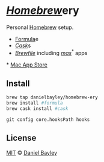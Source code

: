 _[Homebrew]_**ery**
===================
Personal [Homebrew] setup.
* [Formula]e
* [_Cask_]s
* _[Brewfile]_ including _[mas]_<sup>*</sup> apps

\* [Mac App Store]

Install
-------
~~~ sh
brew tap danielbayley/homebrew-ery
brew install #formula
brew cask install #cask
~~~
`git config core.hooksPath hooks`

License
-------
[MIT] © [Daniel Bayley]

[MIT]:              LICENSE.md
[Daniel Bayley]:    https://github.com/danielbayley

[homebrew]:         http://brew.sh
[formula]:          https://github.com/Homebrew/brew/blob/master/docs/Formula-Cookbook.md#formula-cookbook
[_cask_]:           http://caskroom.github.io
[mas]:              https://github.com/mas-cli/mas#readme
[Mac App Store]:    https://itunes.apple.com/WebObjects/MZStore.woa/wa/viewGrouping?id=&mt=12&ls=1
[brewfile]:         https://github.com/Homebrew/homebrew-bundle#usage

[dotfiles]:         https://github.com/danielbayley/dotfiles
